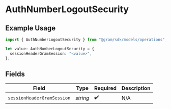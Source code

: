# AuthNumberLogoutSecurity

## Example Usage

```typescript
import { AuthNumberLogoutSecurity } from "@gram/sdk/models/operations";

let value: AuthNumberLogoutSecurity = {
  sessionHeaderGramSession: "<value>",
};
```

## Fields

| Field                      | Type                       | Required                   | Description                |
| -------------------------- | -------------------------- | -------------------------- | -------------------------- |
| `sessionHeaderGramSession` | *string*                   | :heavy_check_mark:         | N/A                        |